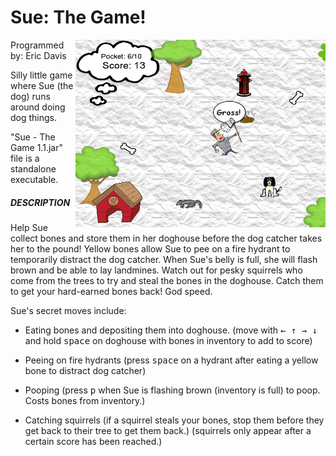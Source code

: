 # Sue: The Game!
<img src="https://raw.githubusercontent.com/edavis25/Sue-The-Game/master/screenshots/Screenshot-cropped.jpg" alt="Screenshot" height=300px width=400px align=right />

Programmed by: Eric Davis

Silly little game where Sue (the dog) runs around doing dog things.

"Sue - The Game 1.1.jar" file is a standalone executable.

##### DESCRIPTION #####

Help Sue collect bones and store them in her doghouse before the dog catcher takes her to the pound!
Yellow bones allow Sue to pee on a fire hydrant to temporarily distract the dog catcher. When Sue's
belly is full, she will flash brown and be able to lay landmines. Watch out for pesky squirrels who
come from the trees to try and steal the bones in the doghouse. Catch them to get your hard-earned 
bones back! God speed.

Sue's secret moves include:

- Eating bones and depositing them into doghouse. 
    (move with <kbd>&larr; &uarr; &rarr; &darr;</kbd> and hold <kbd>space</kbd> on doghouse with bones in inventory to add to score)

- Peeing on fire hydrants
    (press <kbd>space</kbd> on a hydrant after eating a yellow bone to distract dog catcher)

- Pooping
    (press <kbd>p</kbd> when Sue is flashing brown (inventory is full) to poop. Costs bones from inventory.)

- Catching squirrels
    (if a squirrel steals your bones, stop them before they get back to their tree to get them back.)
    (squirrels only appear after a certain score has been reached.)
